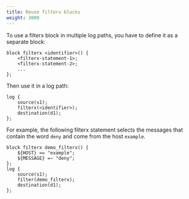 ```yaml
---
title: Reuse filterx blocks
weight: 3000
---
```

<!-- This file is under the copyright of Axoflow, and licensed under Apache License 2.0, except for using the Axoflow and AxoSyslog trademarks. -->


To use a filterx block in multiple log paths, you have to define it as a separate block:

```shell
block filterx <identifier>() {
    <filterx-statement-1>;
    <filterx-statement-2>;
    ...
};
```

Then use it in a log path:

```shell
log {
    source(s1);
    filterx(<identifier>);
    destination(d1);
};
```

For example, the following filterx statement selects the messages that contain the word `deny` and come from the host `example`.

```shell
block filterx demo_filterx() {
    ${HOST} == "example";
    ${MESSAGE} =~ "deny";
};
log {
    source(s1);
    filter(demo_filterx);
    destination(d1);
};
```
